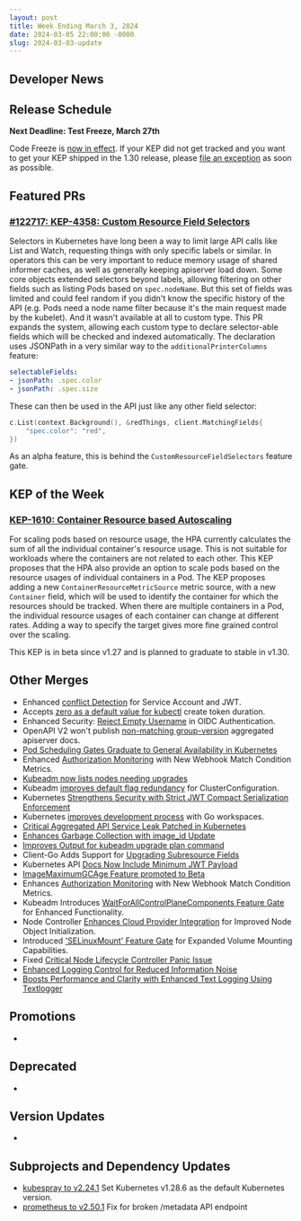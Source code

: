```yaml
---
layout: post
title: Week Ending March 3, 2024
date: 2024-03-05 22:00:00 -0000
slug: 2024-03-03-update
---
```


## Developer News


## Release Schedule

**Next Deadline: Test Freeze, March 27th**

Code Freeze is [now in effect](https://groups.google.com/a/kubernetes.io/g/dev/c/Y1EJ1HGBPJk/m/mSMClkn4AwAJ?utm_medium=email&utm_source=footer). If your KEP did not get tracked and you want to get your KEP shipped in the 1.30 release, please [file an exception](https://github.com/kubernetes/sig-release/blob/master/releases/EXCEPTIONS.md) as soon as possible.


## Featured PRs

### [#122717: KEP-4358: Custom Resource Field Selectors](https://github.com/kubernetes/kubernetes/pull/122717)

Selectors in Kubernetes have long been a way to limit large API calls like List and Watch, requesting things with only specific labels or similar. In operators this can be very important to reduce memory usage of shared informer caches, as well as generally keeping apiserver load down. Some core objects extended selectors beyond labels, allowing filtering on other fields such as listing Pods based on `spec.nodeName`. But this set of fields was limited and could feel random if you didn't know the specific history of the API (e.g. Pods need a node name filter because it's the main request made by the kubelet). And it wasn't available at all to custom type. This PR expands the system, allowing each custom type to declare selector-able fields which will be checked and indexed automatically. The declaration uses JSONPath in a very similar way to the `additionalPrinterColumns` feature:

```yaml
selectableFields:
- jsonPath: .spec.color
- jsonPath: .spec.size
```

These can then be used in the API just like any other field selector:

```go
c.List(context.Background(), &redThings, client.MatchingFields{
	"spec.color": "red",
})
```

As an alpha feature, this is behind the `CustomResourceFieldSelectors` feature gate.

## KEP of the Week

### [KEP-1610: Container Resource based Autoscaling](https://github.com/kubernetes/enhancements/blob/master/keps/sig-autoscaling/1610-container-resource-autoscaling/README.md)

For scaling pods based on resource usage, the HPA currently calculates the sum of all the individual container's resource usage. This is not suitable for workloads where the containers are not related to each other. This KEP proposes that the HPA also provide an option to scale pods based on the resource usages of individual containers in a Pod. The KEP proposes adding a new `ContainerResourceMetricSource` metric source, with a new `Container` field, which will be used to identify the container for which the resources should be tracked. When there are multiple containers in a Pod, the individual resource usages of each container can change at different rates. Adding a way to specify the target gives more fine grained control over the scaling.

This KEP is in beta since v1.27 and is planned to graduate to stable in v1.30.

## Other Merges

* Enhanced [conflict Detection](https://github.com/kubernetes/kubernetes/pull/123561]) for Service Account and JWT.
* Accepts [zero as a default value for kubectl](https://github.com/kubernetes/kubernetes/pull/123565) create token duration.
* Enhanced Security: [Reject Empty Username](https://github.com/kubernetes/kubernetes/pull/123568) in OIDC Authentication.
* OpenAPI V2 won't publish [non-matching group-version](https://github.com/kubernetes/kubernetes/pull/123570) aggregated apiserver docs.
* [Pod Scheduling Gates Graduate to General Availability in Kubernetes](https://github.com/kubernetes/kubernetes/pull/123575)
* Enhanced [Authorization Monitoring](https://github.com/kubernetes/kubernetes/pull/123611) with New Webhook Match Condition Metrics.
* [Kubeadm now lists nodes needing upgrades](https://github.com/kubernetes/kubernetes/pull/123578)
* Kubeadm [improves default flag redundancy](https://github.com/kubernetes/kubernetes/pull/123555) for ClusterConfiguration.
* Kubernetes [Strengthens Security with Strict JWT Compact Serialization Enforcement](https://github.com/kubernetes/kubernetes/pull/123540)
* Kubernetes [improves development process](https://github.com/kubernetes/kubernetes/pull/123529) with Go workspaces.
* [Critical Aggregated API Service Leak Patched in Kubernetes](https://github.com/kubernetes/kubernetes/pull/123517)
* [Enhances Garbage Collection with image_id Update](https://github.com/kubernetes/kubernetes/pull/123508)
* [Improves Output for kubeadm upgrade plan command](https://github.com/kubernetes/kubernetes/pull/123492)
* Client-Go Adds Support for [Upgrading Subresource Fields](https://github.com/kubernetes/kubernetes/pull/123484)
* Kubernetes API [Docs Now Include Minimum JWT Payload](https://github.com/kubernetes/kubernetes/pull/123458)
* [ImageMaximumGCAge Feature promoted to Beta](https://github.com/kubernetes/kubernetes/pull/123424)
* Enhances [Authorization Monitoring](https://github.com/kubernetes/kubernetes/pull/123611) with New Webhook Match Condition Metrics.
* Kubeadm Introduces [WaitForAllControlPlaneComponents Feature Gate](https://github.com/kubernetes/kubernetes/pull/123341) for Enhanced Functionality.
* Node Controller [Enhances Cloud Provider Integration](https://github.com/kubernetes/kubernetes/pull/123331) for Improved Node Object Initialization.
* Introduced ['SELinuxMount' Feature Gate](https://github.com/kubernetes/kubernetes/pull/123157) for Expanded Volume Mounting Capabilities.
* Fixed [Critical Node Lifecycle Controller Panic Issue](https://github.com/kubernetes/kubernetes/pull/122874)
* [Enhanced Logging Control for Reduced Information Noise](https://github.com/kubernetes/kubernetes/pull/122293)
* [Boosts Performance and Clarity with Enhanced Text Logging Using Textlogger](https://github.com/kubernetes/kubernetes/pull/114672)














## Promotions

*

## Deprecated

*

## Version Updates

*

## Subprojects and Dependency Updates

* [kubespray to v2.24.1](https://github.com/kubernetes-sigs/kubespray/releases/tag/v2.24.1) Set Kubernetes v1.28.6 as the default Kubernetes version.
* [prometheus to v2.50.1](https://github.com/prometheus/prometheus/releases/tag/v2.50.1) Fix for broken /metadata API endpoint
